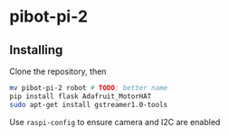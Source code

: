 # pibot-pi-2

## Installing

Clone the repository, then

```bash
mv pibot-pi-2 robot # TODO: better name
pip install flask Adafruit_MotorHAT
sudo apt-get install gstreamer1.0-tools
```

Use `raspi-config` to ensure camera and I2C are enabled
